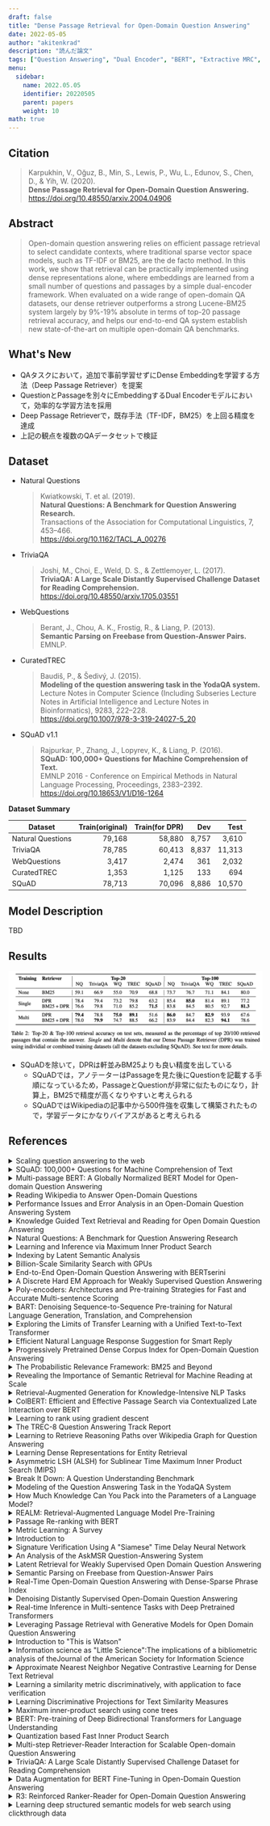 ```yaml
---
draft: false
title: "Dense Passage Retrieval for Open-Domain Question Answering"
date: 2022-05-05
author: "akitenkrad"
description: "読んだ論文"
tags: ["Question Answering", "Dual Encoder", "BERT", "Extractive MRC", "Natural Questions", "TriviaQA", "WebQuestions"]
menu:
  sidebar:
    name: 2022.05.05
    identifier: 20220505
    parent: papers
    weight: 10
math: true
---
```


## Citation

> Karpukhin, V., Oğuz, B., Min, S., Lewis, P., Wu, L., Edunov, S., Chen, D., & Yih, W. (2020).   
> **Dense Passage Retrieval for Open-Domain Question Answering.**   
> https://doi.org/10.48550/arxiv.2004.04906

## Abstract

> Open-domain question answering relies on efficient passage retrieval to
> select candidate contexts, where traditional sparse vector space models, such
> as TF-IDF or BM25, are the de facto method. In this work, we show that
> retrieval can be practically implemented using dense representations alone,
> where embeddings are learned from a small number of questions and passages by a
> simple dual-encoder framework. When evaluated on a wide range of open-domain QA
> datasets, our dense retriever outperforms a strong Lucene-BM25 system largely
> by 9%-19% absolute in terms of top-20 passage retrieval accuracy, and helps our
> end-to-end QA system establish new state-of-the-art on multiple open-domain QA
> benchmarks.

## What's New

- QAタスクにおいて，追加で事前学習せずにDense Embeddingを学習する方法（Deep Passage Retriever）を提案
- QuestionとPassageを別々にEmbeddingするDual Encoderモデルにおいて，効率的な学習方法を採用
- Deep Passage Retrieverで，既存手法（TF-IDF，BM25）を上回る精度を達成
- 上記の観点を複数のQAデータセットで検証

## Dataset

- Natural Questions
    > Kwiatkowski, T. et al. (2019).   
    > **Natural Questions: A Benchmark for Question Answering Research.**  
    > Transactions of the Association for Computational Linguistics, 7, 453–466.  
    > https://doi.org/10.1162/TACL_A_00276  
- TriviaQA
    > Joshi, M., Choi, E., Weld, D. S., & Zettlemoyer, L. (2017).  
    > **TriviaQA: A Large Scale Distantly Supervised Challenge Dataset for Reading Comprehension.**  
    > https://doi.org/10.48550/arxiv.1705.03551  
- WebQuestions
    > Berant, J., Chou, A. K., Frostig, R., & Liang, P. (2013).  
    > **Semantic Parsing on Freebase from Question-Answer Pairs.**  
    > EMNLP.  
- CuratedTREC
    > Baudiš, P., & Šedivý, J. (2015).  
    > **Modeling of the question answering task in the YodaQA system.**  
    > Lecture Notes in Computer Science (Including Subseries Lecture Notes in Artificial Intelligence and Lecture Notes in Bioinformatics), 9283, 222–228.  
    > https://doi.org/10.1007/978-3-319-24027-5_20  
- SQuAD v1.1
    > Rajpurkar, P., Zhang, J., Lopyrev, K., & Liang, P. (2016).  
    > **SQuAD: 100,000+ Questions for Machine Comprehension of Text.**  
    > EMNLP 2016 - Conference on Empirical Methods in Natural Language Processing, Proceedings, 2383–2392.  
    > https://doi.org/10.18653/V1/D16-1264

**Dataset Summary**

| Dataset | Train(original) | Train(for DPR) | Dev | Test |
|---------|----------------:|---------------:|----:|-----:|
| Natural Questions | 79,168 | 58,880 | 8,757 | 3,610 |
| TriviaQA          | 78,785 | 60,413 | 8,837 | 11,313 |
| WebQuestions      | 3,417  | 2,474  | 361   | 2,032 |
| CuratedTREC       | 1,353  | 1,125  | 133   | 694 |
| SQuAD             | 78,713 | 70,096 | 8,886 | 10,570 |

## Model Description

TBD

## Results

<img src='result-table2.png' title='from the paper' />

- SQuADを除いて，DPRは軒並みBM25よりも良い精度を出している
  - SQuADでは，アノテーターはPassageを見た後にQuestionを記載する手順になっているため，PassageとQuestionが非常に似たものになり，計算上，BM25で精度が高くなりやすいと考えられる
  - SQuADではWikipediaの記事中から500件強を収集して構築されたもので，学習データにかなりバイアスがあると考えられる

## References

<details>
<summary>Scaling question answering to the web</summary>

> Cody C. T. Kwok, Oren Etzioni, Daniel S. Weld. (2001)  
> **Scaling question answering to the web**  
> TOIS  
> https://www.semanticscholar.org/paper/016e9cc85c658c6a69710b4c617609ad2a5d3a74  
> Influential Citation Count (22), SS-ID (016e9cc85c658c6a69710b4c617609ad2a5d3a74)  
> 
> **ABSTRACT**  
> The wealth of information on the web makes it an attractive resource for seeking quick answers to simple, factual questions such as &quote;who was the first American in space?&quote; or &quote;what is the second tallest mountain in the world?&quote; Yet today's most advanced web search services (e.g., Google and AskJeeves) make it surprisingly tedious to locate answers to such questions. In this paper, we extend question-answering techniques, first studied in the information retrieval literature, to the web and experimentally evaluate their performance.First we introduce Mulder, which we believe to be the first general-purpose, fully-automated question-answering system available on the web. Second, we describe Mulder's architecture, which relies on multiple search-engine queries, natural-language parsing, and a novel voting procedure to yield reliable answers coupled with high recall. Finally, we compare Mulder's performance to that of Google and AskJeeves on questions drawn from the TREC-8 question answering track. We find that Mulder's recall is more than a factor of three higher than that of AskJeeves. In addition, we find that Google requires 6.6 times as much user effort to achieve the same level of recall as Mulder.

</details>

<details>
<summary>SQuAD: 100,000+ Questions for Machine Comprehension of Text</summary>

> Pranav Rajpurkar, Jian Zhang, Konstantin Lopyrev, Percy Liang. (2016)  
> **SQuAD: 100,000+ Questions for Machine Comprehension of Text**  
> EMNLP  
> https://www.semanticscholar.org/paper/05dd7254b632376973f3a1b4d39485da17814df5  
> Influential Citation Count (1061), SS-ID (05dd7254b632376973f3a1b4d39485da17814df5)  
> 
> **ABSTRACT**  
> We present the Stanford Question Answering Dataset (SQuAD), a new reading comprehension dataset consisting of 100,000+ questions posed by crowdworkers on a set of Wikipedia articles, where the answer to each question is a segment of text from the corresponding reading passage. We analyze the dataset to understand the types of reasoning required to answer the questions, leaning heavily on dependency and constituency trees. We build a strong logistic regression model, which achieves an F1 score of 51.0%, a significant improvement over a simple baseline (20%). However, human performance (86.8%) is much higher, indicating that the dataset presents a good challenge problem for future research. 
The dataset is freely available at this https URL

</details>

<details>
<summary>Multi-passage BERT: A Globally Normalized BERT Model for Open-domain Question Answering</summary>

> Zhiguo Wang, Patrick Ng, Xiaofei Ma, Ramesh Nallapati, Bing Xiang. (2019)  
> **Multi-passage BERT: A Globally Normalized BERT Model for Open-domain Question Answering**  
> EMNLP  
> https://www.semanticscholar.org/paper/0cf535110808d33fdf4db3ffa1621dea16e29c0d  
> Influential Citation Count (16), SS-ID (0cf535110808d33fdf4db3ffa1621dea16e29c0d)  
> 
> **ABSTRACT**  
> BERT model has been successfully applied to open-domain QA tasks. However, previous work trains BERT by viewing passages corresponding to the same question as independent training instances, which may cause incomparable scores for answers from different passages. To tackle this issue, we propose a multi-passage BERT model to globally normalize answer scores across all passages of the same question, and this change enables our QA model find better answers by utilizing more passages. In addition, we find that splitting articles into passages with the length of 100 words by sliding window improves performance by 4%. By leveraging a passage ranker to select high-quality passages, multi-passage BERT gains additional 2%. Experiments on four standard benchmarks showed that our multi-passage BERT outperforms all state-of-the-art models on all benchmarks. In particular, on the OpenSQuAD dataset, our model gains 21.4% EM and 21.5% F1 over all non-BERT models, and 5.8% EM and 6.5% F1 over BERT-based models.

</details>

<details>
<summary>Reading Wikipedia to Answer Open-Domain Questions</summary>

> Danqi Chen, Adam Fisch, J. Weston, Antoine Bordes. (2017)  
> **Reading Wikipedia to Answer Open-Domain Questions**  
> ACL  
> https://www.semanticscholar.org/paper/104715e1097b7ebee436058bfd9f45540f269845  
> Influential Citation Count (281), SS-ID (104715e1097b7ebee436058bfd9f45540f269845)  
> 
> **ABSTRACT**  
> This paper proposes to tackle open- domain question answering using Wikipedia as the unique knowledge source: the answer to any factoid question is a text span in a Wikipedia article. This task of machine reading at scale combines the challenges of document retrieval (finding the relevant articles) with that of machine comprehension of text (identifying the answer spans from those articles). Our approach combines a search component based on bigram hashing and TF-IDF matching with a multi-layer recurrent neural network model trained to detect answers in Wikipedia paragraphs. Our experiments on multiple existing QA datasets indicate that (1) both modules are highly competitive with respect to existing counterparts and (2) multitask learning using distant supervision on their combination is an effective complete system on this challenging task.

</details>

<details>
<summary>Performance Issues and Error Analysis in an Open-Domain Question Answering System</summary>

> D. Moldovan, Marius Pasca, S. Harabagiu, M. Surdeanu. (2002)  
> **Performance Issues and Error Analysis in an Open-Domain Question Answering System**  
> ACL  
> https://www.semanticscholar.org/paper/1503e5c5adb0a3063d09b0f398f724d7dd26a979  
> Influential Citation Count (12), SS-ID (1503e5c5adb0a3063d09b0f398f724d7dd26a979)  
> 
> **ABSTRACT**  
> This paper presents an in-depth analysis of a state-of-the-art Question Answering system. Several scenarios are examined: (1) the performance of each module in a serial baseline system, (2) the impact of feedbacks and the insertion of a logic prover, and (3) the impact of various lexical resources. The main conclusion is that the overall performance depends on the depth of natural language processing resources and the tools used for answer finding.

</details>

<details>
<summary>Knowledge Guided Text Retrieval and Reading for Open Domain Question Answering</summary>

> Sewon Min, Danqi Chen, Luke Zettlemoyer, Hannaneh Hajishirzi. (2019)  
> **Knowledge Guided Text Retrieval and Reading for Open Domain Question Answering**  
> ArXiv  
> https://www.semanticscholar.org/paper/1715aa36ccc851310308630d4db61dcecf49a50d  
> Influential Citation Count (4), SS-ID (1715aa36ccc851310308630d4db61dcecf49a50d)  
> 
> **ABSTRACT**  
> We introduce an approach for open-domain question answering (QA) that retrieves and reads a passage graph, where vertices are passages of text and edges represent relationships that are derived from an external knowledge base or co-occurrence in the same article. Our goals are to boost coverage by using knowledge-guided retrieval to find more relevant passages than text-matching methods, and to improve accuracy by allowing for better knowledge-guided fusion of information across related passages. Our graph retrieval method expands a set of seed keyword-retrieved passages by traversing the graph structure of the knowledge base. Our reader extends a BERT-based architecture and updates passage representations by propagating information from related passages and their relations, instead of reading each passage in isolation. Experiments on three open-domain QA datasets, WebQuestions, Natural Questions and TriviaQA, show improved performance over non-graph baselines by 2-11% absolute. Our approach also matches or exceeds the state-of-the-art in every case, without using an expensive end-to-end training regime.

</details>

<details>
<summary>Natural Questions: A Benchmark for Question Answering Research</summary>

> T. Kwiatkowski, Jennimaria Palomaki, Olivia Redfield, Michael Collins, Ankur P. Parikh, Chris Alberti, D. Epstein, Illia Polosukhin, Jacob Devlin, Kenton Lee, Kristina Toutanova, Llion Jones, Matthew Kelcey, Ming-Wei Chang, Andrew M. Dai, Jakob Uszkoreit, Quoc V. Le, Slav Petrov. (2019)  
> **Natural Questions: A Benchmark for Question Answering Research**  
> TACL  
> https://www.semanticscholar.org/paper/17dbd7b72029181327732e4d11b52a08ed4630d0  
> Influential Citation Count (121), SS-ID (17dbd7b72029181327732e4d11b52a08ed4630d0)  
> 
> **ABSTRACT**  
> We present the Natural Questions corpus, a question answering data set. Questions consist of real anonymized, aggregated queries issued to the Google search engine. An annotator is presented with a question along with a Wikipedia page from the top 5 search results, and annotates a long answer (typically a paragraph) and a short answer (one or more entities) if present on the page, or marks null if no long/short answer is present. The public release consists of 307,373 training examples with single annotations; 7,830 examples with 5-way annotations for development data; and a further 7,842 examples with 5-way annotated sequestered as test data. We present experiments validating quality of the data. We also describe analysis of 25-way annotations on 302 examples, giving insights into human variability on the annotation task. We introduce robust metrics for the purposes of evaluating question answering systems; demonstrate high human upper bounds on these metrics; and establish baseline results using competitive methods drawn from related literature.

</details>

<details>
<summary>Learning and Inference via Maximum Inner Product Search</summary>

> Stephen Mussmann, S. Ermon. (2016)  
> **Learning and Inference via Maximum Inner Product Search**  
> ICML  
> https://www.semanticscholar.org/paper/2040c5de2344b9b14f1bbfff372f708639cca739  
> Influential Citation Count (2), SS-ID (2040c5de2344b9b14f1bbfff372f708639cca739)  
> 
> **ABSTRACT**  
> A large class of commonly used probabilistic models known as log-linear models are defined up to a normalization constant. Typical learning algorithms for such models require solving a sequence of probabilistic inference queries. These inferences are typically intractable, and are a major bottleneck for learning models with large output spaces. In this paper, we provide a new approach for amortizing the cost of a sequence of related inference queries, such as the ones arising during learning. Our technique relies on a surprising connection with algorithms developed in the past two decades for similarity search in large data bases. Our approach achieves improved running times with provable approximation guarantees. We show that it performs well both on synthetic data and neural language models with large output spaces.

</details>

<details>
<summary>Indexing by Latent Semantic Analysis</summary>

> S. Deerwester, S. Dumais, T. Landauer, G. Furnas, R. Harshman. (1990)  
> **Indexing by Latent Semantic Analysis**  
> J. Am. Soc. Inf. Sci.  
> https://www.semanticscholar.org/paper/20a80a7356859daa4170fb4da6b87b84adbb547f  
> Influential Citation Count (770), SS-ID (20a80a7356859daa4170fb4da6b87b84adbb547f)  
> 
> **ABSTRACT**  
> A new method for automatic indexing and retrieval is described. The approach is to take advantage of implicit higher-order structure in the association of terms with documents (“semantic structure”) in order to improve the detection of relevant documents on the basis of terms found in queries. The particular technique used is singular-value decomposition, in which a large term by document matrix is decomposed into a set of ca. 100 orthogonal factors from which the original matrix can be approximated by linear combination. Documents are represented by ca. 100 item vectors of factor weights. Queries are represented as pseudo-document vectors formed from weighted combinations of terms, and documents with supra-threshold cosine values are returned. initial tests find this completely automatic method for retrieval to be promising.

</details>

<details>
<summary>Billion-Scale Similarity Search with GPUs</summary>

> Jeff Johnson, M. Douze, H. Jégou. (2017)  
> **Billion-Scale Similarity Search with GPUs**  
> IEEE Transactions on Big Data  
> https://www.semanticscholar.org/paper/2cbb8de53759e75411bc528518947a3094fbce3a  
> Influential Citation Count (166), SS-ID (2cbb8de53759e75411bc528518947a3094fbce3a)  
> 
> **ABSTRACT**  
> Similarity search finds application in database systems handling complex data such as images or videos, which are typically represented by high-dimensional features and require specific indexing structures. This paper tackles the problem of better utilizing GPUs for this task. While GPUs excel at data parallel tasks such as distance computation, prior approaches in this domain are bottlenecked by algorithms that expose less parallelism, such as <inline-formula><tex-math notation="LaTeX">$k$</tex-math><alternatives><mml:math><mml:mi>k</mml:mi></mml:math><inline-graphic xlink:href="johnson-ieq1-2921572.gif"/></alternatives></inline-formula>-min selection, or make poor use of the memory hierarchy. We propose a novel design for <inline-formula><tex-math notation="LaTeX">$k$</tex-math><alternatives><mml:math><mml:mi>k</mml:mi></mml:math><inline-graphic xlink:href="johnson-ieq2-2921572.gif"/></alternatives></inline-formula>-selection. We apply it in different similarity search scenarios, by optimizing brute-force, approximate and compressed-domain search based on product quantization. In all these setups, we outperform the state of the art by large margins. Our implementation operates at up to 55 percent of theoretical peak performance, enabling a nearest neighbor implementation that is 8.5 × faster than prior GPU state of the art. It enables the construction of a high accuracy <inline-formula><tex-math notation="LaTeX">$k$</tex-math><alternatives><mml:math><mml:mi>k</mml:mi></mml:math><inline-graphic xlink:href="johnson-ieq3-2921572.gif"/></alternatives></inline-formula>-NN graph on 95 million images from the <sc>Yfcc100M</sc> dataset in 35 minutes, and of a graph connecting 1 billion vectors in less than 12 hours on 4 Maxwell Titan X GPUs. We have open-sourced our approach for the sake of comparison and reproducibility.

</details>

<details>
<summary>End-to-End Open-Domain Question Answering with BERTserini</summary>

> Wei Yang, Yuqing Xie, Aileen Lin, Xingyu Li, Luchen Tan, Kun Xiong, Ming Li, Jimmy J. Lin. (2019)  
> **End-to-End Open-Domain Question Answering with BERTserini**  
> NAACL  
> https://www.semanticscholar.org/paper/2fe7dba5a58aee5156594b4d78634ecd6c7dcabd  
> Influential Citation Count (45), SS-ID (2fe7dba5a58aee5156594b4d78634ecd6c7dcabd)  
> 
> **ABSTRACT**  
> We demonstrate an end-to-end question answering system that integrates BERT with the open-source Anserini information retrieval toolkit. In contrast to most question answering and reading comprehension models today, which operate over small amounts of input text, our system integrates best practices from IR with a BERT-based reader to identify answers from a large corpus of Wikipedia articles in an end-to-end fashion. We report large improvements over previous results on a standard benchmark test collection, showing that fine-tuning pretrained BERT with SQuAD is sufficient to achieve high accuracy in identifying answer spans.

</details>

<details>
<summary>A Discrete Hard EM Approach for Weakly Supervised Question Answering</summary>

> Sewon Min, Danqi Chen, Hannaneh Hajishirzi, Luke Zettlemoyer. (2019)  
> **A Discrete Hard EM Approach for Weakly Supervised Question Answering**  
> EMNLP  
> https://www.semanticscholar.org/paper/30eff53e981695c7296d258b8dc44b4c7b482a0c  
> Influential Citation Count (19), SS-ID (30eff53e981695c7296d258b8dc44b4c7b482a0c)  
> 
> **ABSTRACT**  
> Many question answering (QA) tasks only provide weak supervision for how the answer should be computed. For example, TriviaQA answers are entities that can be mentioned multiple times in supporting documents, while DROP answers can be computed by deriving many different equations from numbers in the reference text. In this paper, we show it is possible to convert such tasks into discrete latent variable learning problems with a precomputed, task-specific set of possible solutions (e.g. different mentions or equations) that contains one correct option. We then develop a hard EM learning scheme that computes gradients relative to the most likely solution at each update. Despite its simplicity, we show that this approach significantly outperforms previous methods on six QA tasks, including absolute gains of 2–10%, and achieves the state-of-the-art on five of them. Using hard updates instead of maximizing marginal likelihood is key to these results as it encourages the model to find the one correct answer, which we show through detailed qualitative analysis.

</details>

<details>
<summary>Poly-encoders: Architectures and Pre-training Strategies for Fast and Accurate Multi-sentence Scoring</summary>

> Samuel Humeau, Kurt Shuster, Marie-Anne Lachaux, J. Weston. (2020)  
> **Poly-encoders: Architectures and Pre-training Strategies for Fast and Accurate Multi-sentence Scoring**  
> ICLR  
> https://www.semanticscholar.org/paper/3511facfa0230b8c3ba5b72d9c11bc58f6ed6ecc  
> Influential Citation Count (28), SS-ID (3511facfa0230b8c3ba5b72d9c11bc58f6ed6ecc)  
> 
> **ABSTRACT**  
> The use of deep pre-trained transformers has led to remarkable progress in a number of applications (Devlin et al., 2018). For tasks that make pairwise comparisons between sequences, matching a given input with a corresponding label, two approaches are common: Cross-encoders performing full self-attention over the pair and Bi-encoders encoding the pair separately. The former often performs better, but is too slow for practical use. In this work, we develop a new transformer architecture, the Poly-encoder, that learns global rather than token level self-attention features. We perform a detailed comparison of all three approaches, including what pre-training and fine-tuning strategies work best. We show our models achieve state-of-the-art results on four tasks; that Poly-encoders are faster than Cross-encoders and more accurate than Bi-encoders; and that the best results are obtained by pre-training on large datasets similar to the downstream tasks.

</details>

<details>
<summary>BART: Denoising Sequence-to-Sequence Pre-training for Natural Language Generation, Translation, and Comprehension</summary>

> M. Lewis, Yinhan Liu, Naman Goyal, Marjan Ghazvininejad, Abdelrahman Mohamed, Omer Levy, Veselin Stoyanov, Luke Zettlemoyer. (2019)  
> **BART: Denoising Sequence-to-Sequence Pre-training for Natural Language Generation, Translation, and Comprehension**  
> ACL  
> https://www.semanticscholar.org/paper/395de0bd3837fdf4b4b5e5f04835bcc69c279481  
> Influential Citation Count (481), SS-ID (395de0bd3837fdf4b4b5e5f04835bcc69c279481)  
> 
> **ABSTRACT**  
> We present BART, a denoising autoencoder for pretraining sequence-to-sequence models. BART is trained by (1) corrupting text with an arbitrary noising function, and (2) learning a model to reconstruct the original text. It uses a standard Tranformer-based neural machine translation architecture which, despite its simplicity, can be seen as generalizing BERT (due to the bidirectional encoder), GPT (with the left-to-right decoder), and other recent pretraining schemes. We evaluate a number of noising approaches, finding the best performance by both randomly shuffling the order of sentences and using a novel in-filling scheme, where spans of text are replaced with a single mask token. BART is particularly effective when fine tuned for text generation but also works well for comprehension tasks. It matches the performance of RoBERTa on GLUE and SQuAD, and achieves new state-of-the-art results on a range of abstractive dialogue, question answering, and summarization tasks, with gains of up to 3.5 ROUGE. BART also provides a 1.1 BLEU increase over a back-translation system for machine translation, with only target language pretraining. We also replicate other pretraining schemes within the BART framework, to understand their effect on end-task performance.

</details>

<details>
<summary>Exploring the Limits of Transfer Learning with a Unified Text-to-Text Transformer</summary>

> Colin Raffel, Noam M. Shazeer, Adam Roberts, Katherine Lee, Sharan Narang, Michael Matena, Yanqi Zhou, Wei Li, Peter J. Liu. (2019)  
> **Exploring the Limits of Transfer Learning with a Unified Text-to-Text Transformer**  
> J. Mach. Learn. Res.  
> https://www.semanticscholar.org/paper/3cfb319689f06bf04c2e28399361f414ca32c4b3  
> Influential Citation Count (613), SS-ID (3cfb319689f06bf04c2e28399361f414ca32c4b3)  
> 
> **ABSTRACT**  
> Transfer learning, where a model is first pre-trained on a data-rich task before being fine-tuned on a downstream task, has emerged as a powerful technique in natural language processing (NLP). The effectiveness of transfer learning has given rise to a diversity of approaches, methodology, and practice. In this paper, we explore the landscape of transfer learning techniques for NLP by introducing a unified framework that converts every language problem into a text-to-text format. Our systematic study compares pre-training objectives, architectures, unlabeled datasets, transfer approaches, and other factors on dozens of language understanding tasks. By combining the insights from our exploration with scale and our new "Colossal Clean Crawled Corpus", we achieve state-of-the-art results on many benchmarks covering summarization, question answering, text classification, and more. To facilitate future work on transfer learning for NLP, we release our dataset, pre-trained models, and code.

</details>

<details>
<summary>Efficient Natural Language Response Suggestion for Smart Reply</summary>

> Matthew Henderson, Rami Al-Rfou, B. Strope, Yun-Hsuan Sung, László Lukács, Ruiqi Guo, Sanjiv Kumar, Balint Miklos, R. Kurzweil. (2017)  
> **Efficient Natural Language Response Suggestion for Smart Reply**  
> ArXiv  
> https://www.semanticscholar.org/paper/435553998fbef790b5bed3491a8f634d9ec5cfa2  
> Influential Citation Count (13), SS-ID (435553998fbef790b5bed3491a8f634d9ec5cfa2)  
> 
> **ABSTRACT**  
> This paper presents a computationally efficient machine-learned method for natural language response suggestion. Feed-forward neural networks using n-gram embedding features encode messages into vectors which are optimized to give message-response pairs a high dot-product value. An optimized search finds response suggestions. The method is evaluated in a large-scale commercial e-mail application, Inbox by Gmail. Compared to a sequence-to-sequence approach, the new system achieves the same quality at a small fraction of the computational requirements and latency.

</details>

<details>
<summary>Progressively Pretrained Dense Corpus Index for Open-Domain Question Answering</summary>

> Wenhan Xiong, Hong Wang, W. Wang. (2020)  
> **Progressively Pretrained Dense Corpus Index for Open-Domain Question Answering**  
> EACL  
> https://www.semanticscholar.org/paper/469d92f195aebfa09e9b411ad92b3c879bcd1eba  
> Influential Citation Count (1), SS-ID (469d92f195aebfa09e9b411ad92b3c879bcd1eba)  
> 
> **ABSTRACT**  
> Commonly used information retrieval methods such as TF-IDF in open-domain question answering (QA) systems are insufficient to capture deep semantic matching that goes beyond lexical overlaps. Some recent studies consider the retrieval process as maximum inner product search (MIPS) using dense question and paragraph representations, achieving promising results on several information-seeking QA datasets. However, the pretraining of the dense vector representations is highly resource-demanding, e.g., requires a very large batch size and lots of training steps. In this work, we propose a sample-efficient method to pretrain the paragraph encoder. First, instead of using heuristically created pseudo question-paragraph pairs for pretraining, we use an existing pretrained sequence-to-sequence model to build a strong question generator that creates high-quality pretraining data. Second, we propose a simple progressive pretraining algorithm to ensure the existence of effective negative samples in each batch. Across three open-domain QA datasets, our method consistently outperforms a strong dense retrieval baseline that uses 6 times more computation for training. On two of the datasets, our method achieves more than 4-point absolute improvement in terms of answer exact match.

</details>

<details>
<summary>The Probabilistic Relevance Framework: BM25 and Beyond</summary>

> S. Robertson, H. Zaragoza. (2009)  
> **The Probabilistic Relevance Framework: BM25 and Beyond**  
> Found. Trends Inf. Retr.  
> https://www.semanticscholar.org/paper/47ced790a563344efae66588b5fb7fe6cca29ed3  
> Influential Citation Count (276), SS-ID (47ced790a563344efae66588b5fb7fe6cca29ed3)  
> 
> **ABSTRACT**  
> The Probabilistic Relevance Framework (PRF) is a formal framework for document retrieval, grounded in work done in the 1970—1980s, which led to the development of one of the most successful text-retrieval algorithms, BM25. In recent years, research in the PRF has yielded new retrieval models capable of taking into account document meta-data (especially structure and link-graph information). Again, this has led to one of the most successful Web-search and corporate-search algorithms, BM25F. This work presents the PRF from a conceptual point of view, describing the probabilistic modelling assumptions behind the framework and the different ranking algorithms that result from its application: the binary independence model, relevance feedback models, BM25 and BM25F. It also discusses the relation between the PRF and other statistical models for IR, and covers some related topics, such as the use of non-textual features, and parameter optimisation for models with free parameters.

</details>

<details>
<summary>Revealing the Importance of Semantic Retrieval for Machine Reading at Scale</summary>

> Yixin Nie, Songhe Wang, Mohit Bansal. (2019)  
> **Revealing the Importance of Semantic Retrieval for Machine Reading at Scale**  
> EMNLP  
> https://www.semanticscholar.org/paper/4bf61dab8ad195e87b6f0496ec7bada5d37c476f  
> Influential Citation Count (20), SS-ID (4bf61dab8ad195e87b6f0496ec7bada5d37c476f)  
> 
> **ABSTRACT**  
> Machine Reading at Scale (MRS) is a challenging task in which a system is given an input query and is asked to produce a precise output by “reading” information from a large knowledge base. The task has gained popularity with its natural combination of information retrieval (IR) and machine comprehension (MC). Advancements in representation learning have led to separated progress in both IR and MC; however, very few studies have examined the relationship and combined design of retrieval and comprehension at different levels of granularity, for development of MRS systems. In this work, we give general guidelines on system design for MRS by proposing a simple yet effective pipeline system with special consideration on hierarchical semantic retrieval at both paragraph and sentence level, and their potential effects on the downstream task. The system is evaluated on both fact verification and open-domain multihop QA, achieving state-of-the-art results on the leaderboard test sets of both FEVER and HOTPOTQA. To further demonstrate the importance of semantic retrieval, we present ablation and analysis studies to quantify the contribution of neural retrieval modules at both paragraph-level and sentence-level, and illustrate that intermediate semantic retrieval modules are vital for not only effectively filtering upstream information and thus saving downstream computation, but also for shaping upstream data distribution and providing better data for downstream modeling.

</details>

<details>
<summary>Retrieval-Augmented Generation for Knowledge-Intensive NLP Tasks</summary>

> Patrick Lewis, Ethan Perez, Aleksandara Piktus, Fabio Petroni, Vladimir Karpukhin, Naman Goyal, Heinrich Kuttler, M. Lewis, Wen-tau Yih, Tim Rocktäschel, Sebastian Riedel, Douwe Kiela. (2020)  
> **Retrieval-Augmented Generation for Knowledge-Intensive NLP Tasks**  
> NeurIPS  
> https://www.semanticscholar.org/paper/58ed1fbaabe027345f7bb3a6312d41c5aac63e22  
> Influential Citation Count (52), SS-ID (58ed1fbaabe027345f7bb3a6312d41c5aac63e22)  
> 
> **ABSTRACT**  
> Large pre-trained language models have been shown to store factual knowledge in their parameters, and achieve state-of-the-art results when fine-tuned on downstream NLP tasks. However, their ability to access and precisely manipulate knowledge is still limited, and hence on knowledge-intensive tasks, their performance lags behind task-specific architectures. Additionally, providing provenance for their decisions and updating their world knowledge remain open research problems. Pre-trained models with a differentiable access mechanism to explicit non-parametric memory can overcome this issue, but have so far been only investigated for extractive downstream tasks. We explore a general-purpose fine-tuning recipe for retrieval-augmented generation (RAG) -- models which combine pre-trained parametric and non-parametric memory for language generation. We introduce RAG models where the parametric memory is a pre-trained seq2seq model and the non-parametric memory is a dense vector index of Wikipedia, accessed with a pre-trained neural retriever. We compare two RAG formulations, one which conditions on the same retrieved passages across the whole generated sequence, the other can use different passages per token. We fine-tune and evaluate our models on a wide range of knowledge-intensive NLP tasks and set the state-of-the-art on three open domain QA tasks, outperforming parametric seq2seq models and task-specific retrieve-and-extract architectures. For language generation tasks, we find that RAG models generate more specific, diverse and factual language than a state-of-the-art parametric-only seq2seq baseline.

</details>

<details>
<summary>ColBERT: Efficient and Effective Passage Search via Contextualized Late Interaction over BERT</summary>

> O. Khattab, M. Zaharia. (2020)  
> **ColBERT: Efficient and Effective Passage Search via Contextualized Late Interaction over BERT**  
> SIGIR  
> https://www.semanticscholar.org/paper/60b8ad6177230ad5402af409a6edb5af441baeb4  
> Influential Citation Count (51), SS-ID (60b8ad6177230ad5402af409a6edb5af441baeb4)  
> 
> **ABSTRACT**  
> Recent progress in Natural Language Understanding (NLU) is driving fast-paced advances in Information Retrieval (IR), largely owed to fine-tuning deep language models (LMs) for document ranking. While remarkably effective, the ranking models based on these LMs increase computational cost by orders of magnitude over prior approaches, particularly as they must feed each query-document pair through a massive neural network to compute a single relevance score. To tackle this, we present ColBERT, a novel ranking model that adapts deep LMs (in particular, BERT) for efficient retrieval. ColBERT introduces a late interaction architecture that independently encodes the query and the document using BERT and then employs a cheap yet powerful interaction step that models their fine-grained similarity. By delaying and yet retaining this fine-granular interaction, ColBERT can leverage the expressiveness of deep LMs while simultaneously gaining the ability to pre-compute document representations offline, considerably speeding up query processing. Crucially, ColBERT's pruning-friendly interaction mechanism enables leveraging vector-similarity indexes for end-to-end retrieval directly from millions of documents. We extensively evaluate ColBERT using two recent passage search datasets. Results show that ColBERT's effectiveness is competitive with existing BERT-based models (and outperforms every non-BERT baseline), while executing two orders-of-magnitude faster and requiring up to four orders-of-magnitude fewer FLOPs per query.

</details>

<details>
<summary>Learning to rank using gradient descent</summary>

> C. Burges, Tal Shaked, Erin Renshaw, Ari Lazier, Matt Deeds, Nicole Hamilton, Greg Hullender. (2005)  
> **Learning to rank using gradient descent**  
> ICML  
> https://www.semanticscholar.org/paper/63aaf12163fe9735dfe9a69114937c4fa34f303a  
> Influential Citation Count (290), SS-ID (63aaf12163fe9735dfe9a69114937c4fa34f303a)  
> 
> **ABSTRACT**  
> We investigate using gradient descent methods for learning ranking functions; we propose a simple probabilistic cost function, and we introduce RankNet, an implementation of these ideas using a neural network to model the underlying ranking function. We present test results on toy data and on data from a commercial internet search engine.

</details>

<details>
<summary>The TREC-8 Question Answering Track Report</summary>

> E. Voorhees. (1999)  
> **The TREC-8 Question Answering Track Report**  
> TREC  
> https://www.semanticscholar.org/paper/646d4888871aca2a25111eb2520e4c47e253b014  
> Influential Citation Count (157), SS-ID (646d4888871aca2a25111eb2520e4c47e253b014)  
> 
> **ABSTRACT**  
> The TREC-8 Question Answering track was the first large-scale evaluation of domain-independent question answering systems. This paper summarizes the results of the track by giving a brief overview of the different approaches taken to solve the problem. The most accurate systems found a correct response for more than 2/3 of the questions. Relatively simple bag-of-words approaches were adequate for finding answers when responses could be as long as a paragraph (250 bytes), but more sophisticated processing was necessary for more direct responses (50 bytes).

The TREC-8 Question Answering track was an initial eort to bring the benets of large-scale evaluation to bear on a question answering (QA) task. The goal in the QA task is to retrieve small snippets of text that contain the actual answer to a question rather than the document lists traditionally returned by text retrieval systems. The assumption is that users would usually prefer to be given the answer rather than and the answer themselves in a document.

This paper summarizes the retrieval results of the track; a companion paper (\The TREC-8 Question Answering Track Evaluation") gives details about how the evaluation was implemented. By necessity, a track report can give only an overview of the different approaches used in the track. Readers are urged to consult the participants' papers elsewhere in the Proceedings for details regarding a particular approach.

</details>

<details>
<summary>Learning to Retrieve Reasoning Paths over Wikipedia Graph for Question Answering</summary>

> Akari Asai, Kazuma Hashimoto, Hannaneh Hajishirzi, R. Socher, Caiming Xiong. (2019)  
> **Learning to Retrieve Reasoning Paths over Wikipedia Graph for Question Answering**  
> ICLR  
> https://www.semanticscholar.org/paper/6580bf92ca01a403ac58f6764dc1dd7a771579d0  
> Influential Citation Count (26), SS-ID (6580bf92ca01a403ac58f6764dc1dd7a771579d0)  
> 
> **ABSTRACT**  
> Answering questions that require multi-hop reasoning at web-scale necessitates retrieving multiple evidence documents, one of which often has little lexical or semantic relationship to the question. This paper introduces a new graph-based recurrent retrieval approach that learns to retrieve reasoning paths over the Wikipedia graph to answer multi-hop open-domain questions. Our retriever model trains a recurrent neural network that learns to sequentially retrieve evidence paragraphs in the reasoning path by conditioning on the previously retrieved documents. Our reader model ranks the reasoning paths and extracts the answer span included in the best reasoning path. Experimental results show state-of-the-art results in three open-domain QA datasets, showcasing the effectiveness and robustness of our method. Notably, our method achieves significant improvement in HotpotQA, outperforming the previous best model by more than 14 points.

</details>

<details>
<summary>Learning Dense Representations for Entity Retrieval</summary>

> D. Gillick, Sayali Kulkarni, L. Lansing, A. Presta, Jason Baldridge, Eugene Ie, Diego Garcia-Olano. (2019)  
> **Learning Dense Representations for Entity Retrieval**  
> CoNLL  
> https://www.semanticscholar.org/paper/6b5cb3b85fb247256b264c2732916cf129015a92  
> Influential Citation Count (10), SS-ID (6b5cb3b85fb247256b264c2732916cf129015a92)  
> 
> **ABSTRACT**  
> We show that it is feasible to perform entity linking by training a dual encoder (two-tower) model that encodes mentions and entities in the same dense vector space, where candidate entities are retrieved by approximate nearest neighbor search. Unlike prior work, this setup does not rely on an alias table followed by a re-ranker, and is thus the first fully learned entity retrieval model. We show that our dual encoder, trained using only anchor-text links in Wikipedia, outperforms discrete alias table and BM25 baselines, and is competitive with the best comparable results on the standard TACKBP-2010 dataset. In addition, it can retrieve candidates extremely fast, and generalizes well to a new dataset derived from Wikinews. On the modeling side, we demonstrate the dramatic value of an unsupervised negative mining algorithm for this task.

</details>

<details>
<summary>Asymmetric LSH (ALSH) for Sublinear Time Maximum Inner Product Search (MIPS)</summary>

> Anshumali Shrivastava, Ping Li. (2014)  
> **Asymmetric LSH (ALSH) for Sublinear Time Maximum Inner Product Search (MIPS)**  
> NIPS  
> https://www.semanticscholar.org/paper/6dbffa57b3c6c5645cf701b9b444984a4b61bb57  
> Influential Citation Count (44), SS-ID (6dbffa57b3c6c5645cf701b9b444984a4b61bb57)  
> 
> **ABSTRACT**  
> We present the first provably sublinear time algorithm for approximate \emph{Maximum Inner Product Search} (MIPS). Our proposal is also the first hashing algorithm for searching with (un-normalized) inner product as the underlying similarity measure. Finding hashing schemes for MIPS was considered hard. We formally show that the existing Locality Sensitive Hashing (LSH) framework is insufficient for solving MIPS, and then we extend the existing LSH framework to allow asymmetric hashing schemes. Our proposal is based on an interesting mathematical phenomenon in which inner products, after independent asymmetric transformations, can be converted into the problem of approximate near neighbor search. This key observation makes efficient sublinear hashing scheme for MIPS possible. In the extended asymmetric LSH (ALSH) framework, we provide an explicit construction of provably fast hashing scheme for MIPS. The proposed construction and the extended LSH framework could be of independent theoretical interest. Our proposed algorithm is simple and easy to implement. We evaluate the method, for retrieving inner products, in the collaborative filtering task of item recommendations on Netflix and Movielens datasets.

</details>

<details>
<summary>Break It Down: A Question Understanding Benchmark</summary>

> Tomer Wolfson, Mor Geva, Ankit Gupta, Matt Gardner, Yoav Goldberg, Daniel Deutch, Jonathan Berant. (2020)  
> **Break It Down: A Question Understanding Benchmark**  
> TACL  
> https://www.semanticscholar.org/paper/71c908529b12ef6ee8d735127a63d48b1fc5c43c  
> Influential Citation Count (10), SS-ID (71c908529b12ef6ee8d735127a63d48b1fc5c43c)  
> 
> **ABSTRACT**  
> Understanding natural language questions entails the ability to break down a question into the requisite steps for computing its answer. In this work, we introduce a Question Decomposition Meaning Representation (QDMR) for questions. QDMR constitutes the ordered list of steps, expressed through natural language, that are necessary for answering a question. We develop a crowdsourcing pipeline, showing that quality QDMRs can be annotated at scale, and release the Break dataset, containing over 83K pairs of questions and their QDMRs. We demonstrate the utility of QDMR by showing that (a) it can be used to improve open-domain question answering on the HotpotQA dataset, (b) it can be deterministically converted to a pseudo-SQL formal language, which can alleviate annotation in semantic parsing applications. Last, we use Break to train a sequence-to-sequence model with copying that parses questions into QDMR structures, and show that it substantially outperforms several natural baselines.

</details>

<details>
<summary>Modeling of the Question Answering Task in the YodaQA System</summary>

> P. Baudis, J. Sedivý. (2015)  
> **Modeling of the Question Answering Task in the YodaQA System**  
> CLEF  
> https://www.semanticscholar.org/paper/7e5955481e9d197cc1cd1b64a90fbd245b88c886  
> Influential Citation Count (17), SS-ID (7e5955481e9d197cc1cd1b64a90fbd245b88c886)  
> 
> **ABSTRACT**  
> We briefly survey the current state of art in the field of Question Answering and present the YodaQA system, an open source framework for this task and a baseline pipeline with reasonable performance. We take a holistic approach, reviewing and aiming to integrate many different question answering task definitions and approaches concerning classes of knowledge bases, question representation and answer generation. To ease performance comparisons of general-purpose QA systems, we also propose an effort in building a new reference QA testing corpus which is a curated and extended version of the TREC corpus.

</details>

<details>
<summary>How Much Knowledge Can You Pack into the Parameters of a Language Model?</summary>

> Adam Roberts, Colin Raffel, Noam M. Shazeer. (2020)  
> **How Much Knowledge Can You Pack into the Parameters of a Language Model?**  
> EMNLP  
> https://www.semanticscholar.org/paper/80376bdec5f534be78ba82821f540590ebce5559  
> Influential Citation Count (38), SS-ID (80376bdec5f534be78ba82821f540590ebce5559)  
> 
> **ABSTRACT**  
> It has recently been observed that neural language models trained on unstructured text can implicitly store and retrieve knowledge using natural language queries. In this short paper, we measure the practical utility of this approach by fine-tuning pre-trained models to answer questions without access to any external context or knowledge. We show that this approach scales surprisingly well with model size and outperforms models that explicitly look up knowledge on the open-domain variants of Natural Questions and WebQuestions. To facilitate reproducibility and future work, we release our code and trained models.

</details>

<details>
<summary>REALM: Retrieval-Augmented Language Model Pre-Training</summary>

> Kelvin Guu, Kenton Lee, Z. Tung, Panupong Pasupat, Ming-Wei Chang. (2020)  
> **REALM: Retrieval-Augmented Language Model Pre-Training**  
> ArXiv  
> https://www.semanticscholar.org/paper/832fff14d2ed50eb7969c4c4b976c35776548f56  
> Influential Citation Count (64), SS-ID (832fff14d2ed50eb7969c4c4b976c35776548f56)  
> 
> **ABSTRACT**  
> Language model pre-training has been shown to capture a surprising amount of world knowledge, crucial for NLP tasks such as question answering. However, this knowledge is stored implicitly in the parameters of a neural network, requiring ever-larger networks to cover more facts. 
To capture knowledge in a more modular and interpretable way, we augment language model pre-training with a latent knowledge retriever, which allows the model to retrieve and attend over documents from a large corpus such as Wikipedia, used during pre-training, fine-tuning and inference. For the first time, we show how to pre-train such a knowledge retriever in an unsupervised manner, using masked language modeling as the learning signal and backpropagating through a retrieval step that considers millions of documents. 
We demonstrate the effectiveness of Retrieval-Augmented Language Model pre-training (REALM) by fine-tuning on the challenging task of Open-domain Question Answering (Open-QA). We compare against state-of-the-art models for both explicit and implicit knowledge storage on three popular Open-QA benchmarks, and find that we outperform all previous methods by a significant margin (4-16% absolute accuracy), while also providing qualitative benefits such as interpretability and modularity.

</details>

<details>
<summary>Passage Re-ranking with BERT</summary>

> Rodrigo Nogueira, Kyunghyun Cho. (2019)  
> **Passage Re-ranking with BERT**  
> ArXiv  
> https://www.semanticscholar.org/paper/85e07116316e686bf787114ba10ca60f4ea7c5b2  
> Influential Citation Count (89), SS-ID (85e07116316e686bf787114ba10ca60f4ea7c5b2)  
> 
> **ABSTRACT**  
> Recently, neural models pretrained on a language modeling task, such as ELMo (Peters et al., 2017), OpenAI GPT (Radford et al., 2018), and BERT (Devlin et al., 2018), have achieved impressive results on various natural language processing tasks such as question-answering and natural language inference. In this paper, we describe a simple re-implementation of BERT for query-based passage re-ranking. Our system is the state of the art on the TREC-CAR dataset and the top entry in the leaderboard of the MS MARCO passage retrieval task, outperforming the previous state of the art by 27% (relative) in MRR@10. The code to reproduce our results is available at this https URL

</details>

<details>
<summary>Metric Learning: A Survey</summary>

> B. Kulis. (2013)  
> **Metric Learning: A Survey**  
> Found. Trends Mach. Learn.  
> https://www.semanticscholar.org/paper/8916521f7d4c97befa30b06e17a7a39cda274552  
> Influential Citation Count (33), SS-ID (8916521f7d4c97befa30b06e17a7a39cda274552)  
> 
> **ABSTRACT**  
> The metric learning problem is concerned with learning a distance function tuned to a particular task, and has been shown to be useful when used in conjunction with nearest-neighbor methods and other techniques that rely on distances or similarities. Metric Learning: A Review presents an overview of existing research in this topic, including recent progress on scaling to high-dimensional feature spaces and to data sets with an extremely large number of data points. It presents as unified a framework as possible under which existing research on metric learning can be cast. The monograph starts out by focusing on linear metric learning approaches, and mainly concentrates on the class of Mahalanobis distance learning methods. It then discusses nonlinear metric learning approaches, focusing on the connections between the non-linear and linear approaches. Finally, it discusses extensions of metric learning, as well as applications to a variety of problems in computer vision, text analysis, program analysis, and multimedia. Metric Learning: A Review is an ideal reference for anyone interested in the metric learning problem. It synthesizes much of the recent work in the area and it is hoped that it will inspire new algorithms and applications.

</details>

<details>
<summary>Introduction to</summary>

> H. Hung, G. Toderici. (2015)  
> **Introduction to**  
> ACM Trans. Multim. Comput. Commun. Appl.  
> https://www.semanticscholar.org/paper/969dfac1f7f3f500b3976cec07ff1cc7d1a391cd  
> Influential Citation Count (1), SS-ID (969dfac1f7f3f500b3976cec07ff1cc7d1a391cd)  
> 
> **ABSTRACT**  
> This special issue continues the tradition of inviting the best papers from ACM Multimedia to extend their work to a journal article. In 2015, the conference was held in Orlando, FL, USA. A number of new areas were introduced this year. The two articles presented in this special issue came from the Deep Learning for Multimedia area and the Emotional and Social Signals in Multimedia area. As usual, a rigorous review process was carried out followed by an intense two-day colocated technical program committee meeting. Selecting the final set of best-paper candidates was a very intense process for all concerned, sparking a lot of debate about how important it is to have best paper candidates that are multimodal and take a fresh perspective on new topics. The following best paper extensions underwent a rigorous review procedure to ensure that the work was sufficiently extended compared to their respective conference paper versions. We thank the anonymous reviewers who helped to ensure the quality of these two extended papers. The first article, “Emotion Recognition During Speech Using Dynamics of Multiple Regions of Face” by Yelin Kim and Emily Mower-Provost, addresses the challenging task of performing automated facial emotion recognition when someone is speaking simultaneously. In this article, the authors exploit the context of the speech to disambiguate facial behavior that is caused by speech production from true expressions of facial emotion. They investigate an unsupervised method of segmenting the facial movements due to speech, demonstrating an improvement in facial-emotion recognition performance on the IEMOCAP and SAVEE datasets. Importantly, they describe the correspondence of their experimental findings in relation to existing emotion perception studies. This work is particularly valuable in the development of more naturalistic human-centered and emotionally aware multimedia interfaces. The second article, “Correspondence Autoencoders for Cross-Modal Retrieval” by Fangxiang Feng, Xiaojie Wang, and Ruifan Li, tackles the task of cross-modal retrieval by using correspondence autoencoder which connects the text and image modality. This enables users to issue text queries and have images retrieved using their shared representations. The authors present three distinct architectures for achieving this. A correspondence cross-modal autoencoder reconstructs its input, which may consist of text phrases or images, while using a shared bottleneck layer (with the text and image belonging to the same entity). In the second variant, the full-modal architecture, both inputs must be reconstructed given a single modality. The final deep architecture employs restricted Boltzmann machines. Experimental results show that the described architectures improve upon previously published literature in this domain on the Wikipedia, Pascal, and NUS-WIDE-10k datasets. Moreover, the authors

</details>

<details>
<summary>Signature Verification Using A "Siamese" Time Delay Neural Network</summary>

> J. Bromley, James W. Bentz, L. Bottou, I. Guyon, Yann LeCun, C. Moore, Eduard Säckinger, Roopak Shah. (1993)  
> **Signature Verification Using A "Siamese" Time Delay Neural Network**  
> Int. J. Pattern Recognit. Artif. Intell.  
> https://www.semanticscholar.org/paper/997dc5d9a058753f034422afe7bd0cc0b8ad808b  
> Influential Citation Count (153), SS-ID (997dc5d9a058753f034422afe7bd0cc0b8ad808b)  
> 
> **ABSTRACT**  
> This paper describes an algorithm for verification of signatures written on a pen-input tablet. The algorithm is based on a novel, artificial neural network, called a "Siamese" neural network. This network consists of two identical sub-networks joined at their outputs. During training the two sub-networks extract features from two signatures, while the joining neuron measures the distance between the two feature vectors. Verification consists of comparing an extracted feature vector with a stored feature vector for the signer. Signatures closer to this stored representation than a chosen threshold are accepted, all other signatures are rejected as forgeries.

</details>

<details>
<summary>An Analysis of the AskMSR Question-Answering System</summary>

> E. Brill, S. Dumais, Michele Banko. (2002)  
> **An Analysis of the AskMSR Question-Answering System**  
> EMNLP  
> https://www.semanticscholar.org/paper/9c99620d7511c83a402ff3b4b3a2348a669e61e3  
> Influential Citation Count (18), SS-ID (9c99620d7511c83a402ff3b4b3a2348a669e61e3)  
> 
> **ABSTRACT**  
> We describe the architecture of the AskMSR question answering system and systematically evaluate contributions of different system components to accuracy. The system differs from most question answering systems in its dependency on data redundancy rather than sophisticated linguistic analyses of either questions or candidate answers. Because a wrong answer is often worse than no answer, we also explore strategies for predicting when the question answering system is likely to give an incorrect answer.

</details>

<details>
<summary>Latent Retrieval for Weakly Supervised Open Domain Question Answering</summary>

> Kenton Lee, Ming-Wei Chang, Kristina Toutanova. (2019)  
> **Latent Retrieval for Weakly Supervised Open Domain Question Answering**  
> ACL  
> https://www.semanticscholar.org/paper/a81874b4a651a740fffbfc47ef96515e8c7f782f  
> Influential Citation Count (100), SS-ID (a81874b4a651a740fffbfc47ef96515e8c7f782f)  
> 
> **ABSTRACT**  
> Recent work on open domain question answering (QA) assumes strong supervision of the supporting evidence and/or assumes a blackbox information retrieval (IR) system to retrieve evidence candidates. We argue that both are suboptimal, since gold evidence is not always available, and QA is fundamentally different from IR. We show for the first time that it is possible to jointly learn the retriever and reader from question-answer string pairs and without any IR system. In this setting, evidence retrieval from all of Wikipedia is treated as a latent variable. Since this is impractical to learn from scratch, we pre-train the retriever with an Inverse Cloze Task. We evaluate on open versions of five QA datasets. On datasets where the questioner already knows the answer, a traditional IR system such as BM25 is sufficient. On datasets where a user is genuinely seeking an answer, we show that learned retrieval is crucial, outperforming BM25 by up to 19 points in exact match.

</details>

<details>
<summary>Semantic Parsing on Freebase from Question-Answer Pairs</summary>

> Jonathan Berant, A. Chou, Roy Frostig, Percy Liang. (2013)  
> **Semantic Parsing on Freebase from Question-Answer Pairs**  
> EMNLP  
> https://www.semanticscholar.org/paper/b29447ba499507a259ae9d8f685d60cc1597d7d3  
> Influential Citation Count (222), SS-ID (b29447ba499507a259ae9d8f685d60cc1597d7d3)  
> 
> **ABSTRACT**  
> In this paper, we train a semantic parser that scales up to Freebase. Instead of relying on annotated logical forms, which is especially expensive to obtain at large scale, we learn from question-answer pairs. The main challenge in this setting is narrowing down the huge number of possible logical predicates for a given question. We tackle this problem in two ways: First, we build a coarse mapping from phrases to predicates using a knowledge base and a large text corpus. Second, we use a bridging operation to generate additional predicates based on neighboring predicates. On the dataset of Cai and Yates (2013), despite not having annotated logical forms, our system outperforms their state-of-the-art parser. Additionally, we collected a more realistic and challenging dataset of question-answer pairs and improves over a natural baseline.

</details>

<details>
<summary>Real-Time Open-Domain Question Answering with Dense-Sparse Phrase Index</summary>

> Minjoon Seo, Jinhyuk Lee, T. Kwiatkowski, Ankur P. Parikh, Ali Farhadi, Hannaneh Hajishirzi. (2019)  
> **Real-Time Open-Domain Question Answering with Dense-Sparse Phrase Index**  
> ACL  
> https://www.semanticscholar.org/paper/b29db655a18e7417e1188ba392a06b6314f0cb87  
> Influential Citation Count (12), SS-ID (b29db655a18e7417e1188ba392a06b6314f0cb87)  
> 
> **ABSTRACT**  
> Existing open-domain question answering (QA) models are not suitable for real-time usage because they need to process several long documents on-demand for every input query, which is computationally prohibitive. In this paper, we introduce query-agnostic indexable representations of document phrases that can drastically speed up open-domain QA. In particular, our dense-sparse phrase encoding effectively captures syntactic, semantic, and lexical information of the phrases and eliminates the pipeline filtering of context documents. Leveraging strategies for optimizing training and inference time, our model can be trained and deployed even in a single 4-GPU server. Moreover, by representing phrases as pointers to their start and end tokens, our model indexes phrases in the entire English Wikipedia (up to 60 billion phrases) using under 2TB. Our experiments on SQuAD-Open show that our model is on par with or more accurate than previous models with 6000x reduced computational cost, which translates into at least 68x faster end-to-end inference benchmark on CPUs. Code and demo are available at nlp.cs.washington.edu/denspi

</details>

<details>
<summary>Denoising Distantly Supervised Open-Domain Question Answering</summary>

> Yankai Lin, Haozhe Ji, Zhiyuan Liu, Maosong Sun. (2018)  
> **Denoising Distantly Supervised Open-Domain Question Answering**  
> ACL  
> https://www.semanticscholar.org/paper/ba1382a0574baa0345fd727f259bc86797fe1381  
> Influential Citation Count (21), SS-ID (ba1382a0574baa0345fd727f259bc86797fe1381)  
> 
> **ABSTRACT**  
> Distantly supervised open-domain question answering (DS-QA) aims to find answers in collections of unlabeled text. Existing DS-QA models usually retrieve related paragraphs from a large-scale corpus and apply reading comprehension technique to extract answers from the most relevant paragraph. They ignore the rich information contained in other paragraphs. Moreover, distant supervision data inevitably accompanies with the wrong labeling problem, and these noisy data will substantially degrade the performance of DS-QA. To address these issues, we propose a novel DS-QA model which employs a paragraph selector to filter out those noisy paragraphs and a paragraph reader to extract the correct answer from those denoised paragraphs. Experimental results on real-world datasets show that our model can capture useful information from noisy data and achieve significant improvements on DS-QA as compared to all baselines.

</details>

<details>
<summary>Real-time Inference in Multi-sentence Tasks with Deep Pretrained Transformers</summary>

> Samuel Humeau, Kurt Shuster, Marie-Anne Lachaux, J. Weston. (2019)  
> **Real-time Inference in Multi-sentence Tasks with Deep Pretrained Transformers**  
> ArXiv  
> https://www.semanticscholar.org/paper/bb2afd8172469fef7276e9789b306e085ed6e650  
> Influential Citation Count (2), SS-ID (bb2afd8172469fef7276e9789b306e085ed6e650)  
> 
> **ABSTRACT**  
> The use of deep pretrained bidirectional transformers has led to remarkable progress in learning multi-sentence representations for downstream language understanding tasks (Devlin et al., 2018). For tasks that make pairwise comparisons, e.g. matching a given context with a corresponding response, two approaches have permeated the literature. A Cross-encoder performs full self-attention over the pair; a Bi-encoder performs self-attention for each sequence separately, and the final representation is a function of the pair. While Cross-encoders nearly always outperform Bi-encoders on various tasks, both in our work and others' (Urbanek et al., 2019), they are orders of magnitude slower, which hampers their ability to perform real-time inference. In this work, we develop a new architecture, the Poly-encoder, that is designed to approach the performance of the Cross-encoder while maintaining reasonable computation time. Additionally, we explore two pretraining schemes with different datasets to determine how these affect the performance on our chosen dialogue tasks: ConvAI2 and DSTC7 Track 1. We show that our models achieve state-of-the-art results on both tasks; that the Poly-encoder is a suitable replacement for Bi-encoders and Cross-encoders; and that even better results can be obtained by pretraining on a large dialogue dataset.

</details>

<details>
<summary>Leveraging Passage Retrieval with Generative Models for Open Domain Question Answering</summary>

> Gautier Izacard, Edouard Grave. (2020)  
> **Leveraging Passage Retrieval with Generative Models for Open Domain Question Answering**  
> EACL  
> https://www.semanticscholar.org/paper/bde0c85ed3d61de2a8874ddad70497b3d68bc8ad  
> Influential Citation Count (44), SS-ID (bde0c85ed3d61de2a8874ddad70497b3d68bc8ad)  
> 
> **ABSTRACT**  
> Generative models for open domain question answering have proven to be competitive, without resorting to external knowledge. While promising, this approach requires to use models with billions of parameters, which are expensive to train and query. In this paper, we investigate how much these models can benefit from retrieving text passages, potentially containing evidence. We obtain state-of-the-art results on the Natural Questions and TriviaQA open benchmarks. Interestingly, we observe that the performance of this method significantly improves when increasing the number of retrieved passages. This is evidence that sequence-to-sequence models offers a flexible framework to efficiently aggregate and combine evidence from multiple passages.

</details>

<details>
<summary>Introduction to "This is Watson"</summary>

> D. Ferrucci. (2012)  
> **Introduction to "This is Watson"**  
> IBM J. Res. Dev.  
> https://www.semanticscholar.org/paper/bde2d81eaf6086e664af87c04241d4ce4e1bd01b  
> Influential Citation Count (36), SS-ID (bde2d81eaf6086e664af87c04241d4ce4e1bd01b)  
> 
> **ABSTRACT**  
> In 2007, IBM Research took on the grand challenge of building a computer system that could compete with champions at the game of Jeopardy!™. In 2011, the open-domain question-answering (QA) system, dubbed Watson, beat the two highest ranked players in a nationally televised two-game Jeopardy! match. This paper provides a brief history of the events and ideas that positioned our team to take on the Jeopardy! challenge, build Watson, IBM Watson™, and ultimately triumph. It describes both the nature of the QA challenge represented by Jeopardy! and our overarching technical approach. The main body of this paper provides a narrative of the DeepQA processing pipeline to introduce the articles in this special issue and put them in context of the overall system. Finally, this paper summarizes our main results, describing how the system, as a holistic combination of many diverse algorithmic techniques, performed at champion levels, and it briefly discusses the team's future research plans.

</details>

<details>
<summary>Information science as "Little Science":The implications of a bibliometric analysis of theJournal of the American Society for Information Science</summary>

> W. Koehler. (2001)  
> **Information science as "Little Science":The implications of a bibliometric analysis of theJournal of the American Society for Information Science**  
> Scientometrics  
> https://www.semanticscholar.org/paper/c69317340f1684cd27af2cccdc5f3285402f8d7e  
> Influential Citation Count (20), SS-ID (c69317340f1684cd27af2cccdc5f3285402f8d7e)  
> 
> **ABSTRACT**  
> This paper considers the status of information science as science through an exploration ofone of the leading journals in the field – the Journal of the American Society for InformationScience (JASIS) from its initial publication as American Documentation (AD) in 1950 through theclosing issue of its Silver Anniversary year in December 1999. It is a bibliometric examination ofAD/JASIS articles. Based on our analysis of articles published in AD and JASIS from 1950 to1999, we find that there has been a slow but perhaps inevitable shift based first on the single nonfundedresearcher and author to a much wider research and publishing participation amongauthors, regions, corporate authors, and countries. This suggests not only cross-fertilization ofideas, but also more complex research questions. A small trend toward greater external fundingfurther reinforces this hypothesis. Information may no longer be "little" science, but it is also not"big" science.

</details>

<details>
<summary>Approximate Nearest Neighbor Negative Contrastive Learning for Dense Text Retrieval</summary>

> Lee Xiong, Chenyan Xiong, Ye Li, Kwok-Fung Tang, Jialin Liu, Paul Bennett, Junaid Ahmed, Arnold Overwijk. (2020)  
> **Approximate Nearest Neighbor Negative Contrastive Learning for Dense Text Retrieval**  
> ICLR  
> https://www.semanticscholar.org/paper/c9b8593db099869fe7254aa1fa53f3c9073b0176  
> Influential Citation Count (69), SS-ID (c9b8593db099869fe7254aa1fa53f3c9073b0176)  
> 
> **ABSTRACT**  
> Conducting text retrieval in a dense learned representation space has many intriguing advantages over sparse retrieval. Yet the effectiveness of dense retrieval (DR) often requires combination with sparse retrieval. In this paper, we identify that the main bottleneck is in the training mechanisms, where the negative instances used in training are not representative of the irrelevant documents in testing. This paper presents Approximate nearest neighbor Negative Contrastive Estimation (ANCE), a training mechanism that constructs negatives from an Approximate Nearest Neighbor (ANN) index of the corpus, which is parallelly updated with the learning process to select more realistic negative training instances. This fundamentally resolves the discrepancy between the data distribution used in the training and testing of DR. In our experiments, ANCE boosts the BERT-Siamese DR model to outperform all competitive dense and sparse retrieval baselines. It nearly matches the accuracy of sparse-retrieval-and-BERT-reranking using dot-product in the ANCE-learned representation space and provides almost 100x speed-up.

</details>

<details>
<summary>Learning a similarity metric discriminatively, with application to face verification</summary>

> S. Chopra, R. Hadsell, Yann LeCun. (2005)  
> **Learning a similarity metric discriminatively, with application to face verification**  
> 2005 IEEE Computer Society Conference on Computer Vision and Pattern Recognition (CVPR'05)  
> https://www.semanticscholar.org/paper/cfaae9b6857b834043606df3342d8dc97524aa9d  
> Influential Citation Count (178), SS-ID (cfaae9b6857b834043606df3342d8dc97524aa9d)  
> 
> **ABSTRACT**  
> We present a method for training a similarity metric from data. The method can be used for recognition or verification applications where the number of categories is very large and not known during training, and where the number of training samples for a single category is very small. The idea is to learn a function that maps input patterns into a target space such that the L/sub 1/ norm in the target space approximates the "semantic" distance in the input space. The method is applied to a face verification task. The learning process minimizes a discriminative loss function that drives the similarity metric to be small for pairs of faces from the same person, and large for pairs from different persons. The mapping from raw to the target space is a convolutional network whose architecture is designed for robustness to geometric distortions. The system is tested on the Purdue/AR face database which has a very high degree of variability in the pose, lighting, expression, position, and artificial occlusions such as dark glasses and obscuring scarves.

</details>

<details>
<summary>Learning Discriminative Projections for Text Similarity Measures</summary>

> Wen-tau Yih, Kristina Toutanova, John C. Platt, Christopher Meek. (2011)  
> **Learning Discriminative Projections for Text Similarity Measures**  
> CoNLL  
> https://www.semanticscholar.org/paper/d5b034176d6021bc965fca9aa02f17864d1ccf67  
> Influential Citation Count (16), SS-ID (d5b034176d6021bc965fca9aa02f17864d1ccf67)  
> 
> **ABSTRACT**  
> Traditional text similarity measures consider each term similar only to itself and do not model semantic relatedness of terms. We propose a novel discriminative training method that projects the raw term vectors into a common, low-dimensional vector space. Our approach operates by finding the optimal matrix to minimize the loss of the pre-selected similarity function (e.g., cosine) of the projected vectors, and is able to efficiently handle a large number of training examples in the high-dimensional space. Evaluated on two very different tasks, cross-lingual document retrieval and ad relevance measure, our method not only outperforms existing state-of-the-art approaches, but also achieves high accuracy at low dimensions and is thus more efficient.

</details>

<details>
<summary>Maximum inner-product search using cone trees</summary>

> P. Ram, Alexander G. Gray. (2012)  
> **Maximum inner-product search using cone trees**  
> KDD  
> https://www.semanticscholar.org/paper/dcd2755f4e7b5ed96571ec6a741b172a217cabe2  
> Influential Citation Count (13), SS-ID (dcd2755f4e7b5ed96571ec6a741b172a217cabe2)  
> 
> **ABSTRACT**  
> The problem of efficiently finding the best match for a query in a given set with respect to the Euclidean distance or the cosine similarity has been extensively studied. However, the closely related problem of efficiently finding the best match with respect to the inner-product has never been explored in the general setting to the best of our knowledge. In this paper we consider this problem and contrast it with the previous problems considered. First, we propose a general branch-and-bound algorithm based on a (single) tree data structure. Subsequently, we present a dual-tree algorithm for the case where there are multiple queries. Our proposed branch-and-bound algorithms are based on novel inner-product bounds. Finally we present a new data structure, the cone tree, for increasing the efficiency of the dual-tree algorithm. We evaluate our proposed algorithms on a variety of data sets from various applications, and exhibit up to five orders of magnitude improvement in query time over the naive search technique in some cases.

</details>

<details>
<summary>BERT: Pre-training of Deep Bidirectional Transformers for Language Understanding</summary>

> Jacob Devlin, Ming-Wei Chang, Kenton Lee, Kristina Toutanova. (2019)  
> **BERT: Pre-training of Deep Bidirectional Transformers for Language Understanding**  
> NAACL  
> https://www.semanticscholar.org/paper/df2b0e26d0599ce3e70df8a9da02e51594e0e992  
> Influential Citation Count (9850), SS-ID (df2b0e26d0599ce3e70df8a9da02e51594e0e992)  
> 
> **ABSTRACT**  
> We introduce a new language representation model called BERT, which stands for Bidirectional Encoder Representations from Transformers. Unlike recent language representation models (Peters et al., 2018a; Radford et al., 2018), BERT is designed to pre-train deep bidirectional representations from unlabeled text by jointly conditioning on both left and right context in all layers. As a result, the pre-trained BERT model can be fine-tuned with just one additional output layer to create state-of-the-art models for a wide range of tasks, such as question answering and language inference, without substantial task-specific architecture modifications. BERT is conceptually simple and empirically powerful. It obtains new state-of-the-art results on eleven natural language processing tasks, including pushing the GLUE score to 80.5 (7.7 point absolute improvement), MultiNLI accuracy to 86.7% (4.6% absolute improvement), SQuAD v1.1 question answering Test F1 to 93.2 (1.5 point absolute improvement) and SQuAD v2.0 Test F1 to 83.1 (5.1 point absolute improvement).

</details>

<details>
<summary>Quantization based Fast Inner Product Search</summary>

> Ruiqi Guo, Sanjiv Kumar, K. Choromanski, David Simcha. (2015)  
> **Quantization based Fast Inner Product Search**  
> AISTATS  
> https://www.semanticscholar.org/paper/e15fdad9f7d160e11e9a313bd80ebe99952eff08  
> Influential Citation Count (6), SS-ID (e15fdad9f7d160e11e9a313bd80ebe99952eff08)  
> 
> **ABSTRACT**  
> We propose a quantization based approach for fast approximate Maximum Inner Product Search (MIPS). Each database vector is quantized in multiple subspaces via a set of codebooks, learned directly by minimizing the inner product quantization error. Then, the inner product of a query to a database vector is approximated as the sum of inner products with the subspace quantizers. Different from recently proposed LSH approaches to MIPS, the database vectors and queries do not need to be augmented in a higher dimensional feature space. We also provide a theoretical analysis of the proposed approach, consisting of the concentration results under mild assumptions. Furthermore, if a small sample of example queries is given at the training time, we propose a modified codebook learning procedure which further improves the accuracy. Experimental results on a variety of datasets including those arising from deep neural networks show that the proposed approach significantly outperforms the existing state-of-the-art.

</details>

<details>
<summary>Multi-step Retriever-Reader Interaction for Scalable Open-domain Question Answering</summary>

> R. Das, S. Dhuliawala, M. Zaheer, A. McCallum. (2019)  
> **Multi-step Retriever-Reader Interaction for Scalable Open-domain Question Answering**  
> ICLR  
> https://www.semanticscholar.org/paper/e7512b84e923372ae410d7614e71224d573ed2ef  
> Influential Citation Count (13), SS-ID (e7512b84e923372ae410d7614e71224d573ed2ef)  
> 
> **ABSTRACT**  
> This paper introduces a new framework for open-domain question answering in which the retriever and the reader iteratively interact with each other. The framework is agnostic to the architecture of the machine reading model, only requiring access to the token-level hidden representations of the reader. The retriever uses fast nearest neighbor search to scale to corpora containing millions of paragraphs. A gated recurrent unit updates the query at each step conditioned on the state of the reader and the reformulated query is used to re-rank the paragraphs by the retriever. We conduct analysis and show that iterative interaction helps in retrieving informative paragraphs from the corpus. Finally, we show that our multi-step-reasoning framework brings consistent improvement when applied to two widely used reader architectures DrQA and BiDAF on various large open-domain datasets --- TriviaQA-unfiltered, QuasarT, SearchQA, and SQuAD-Open.

</details>

<details>
<summary>TriviaQA: A Large Scale Distantly Supervised Challenge Dataset for Reading Comprehension</summary>

> Mandar Joshi, Eunsol Choi, Daniel S. Weld, Luke Zettlemoyer. (2017)  
> **TriviaQA: A Large Scale Distantly Supervised Challenge Dataset for Reading Comprehension**  
> ACL  
> https://www.semanticscholar.org/paper/f010affab57b5fcf1cd6be23df79d8ec98c7289c  
> Influential Citation Count (191), SS-ID (f010affab57b5fcf1cd6be23df79d8ec98c7289c)  
> 
> **ABSTRACT**  
> We present TriviaQA, a challenging reading comprehension dataset containing over 650K question-answer-evidence triples. TriviaQA includes 95K question-answer pairs authored by trivia enthusiasts and independently gathered evidence documents, six per question on average, that provide high quality distant supervision for answering the questions. We show that, in comparison to other recently introduced large-scale datasets, TriviaQA (1) has relatively complex, compositional questions, (2) has considerable syntactic and lexical variability between questions and corresponding answer-evidence sentences, and (3) requires more cross sentence reasoning to find answers. We also present two baseline algorithms: a feature-based classifier and a state-of-the-art neural network, that performs well on SQuAD reading comprehension. Neither approach comes close to human performance (23% and 40% vs. 80%), suggesting that TriviaQA is a challenging testbed that is worth significant future study. Data and code available at -- this http URL

</details>

<details>
<summary>Data Augmentation for BERT Fine-Tuning in Open-Domain Question Answering</summary>

> Wei Yang, Yuqing Xie, Luchen Tan, Kun Xiong, Ming Li, Jimmy J. Lin. (2019)  
> **Data Augmentation for BERT Fine-Tuning in Open-Domain Question Answering**  
> ArXiv  
> https://www.semanticscholar.org/paper/f5eaf727b80240a13e9f631211c9ecec7e3b9feb  
> Influential Citation Count (6), SS-ID (f5eaf727b80240a13e9f631211c9ecec7e3b9feb)  
> 
> **ABSTRACT**  
> Recently, a simple combination of passage retrieval using off-the-shelf IR techniques and a BERT reader was found to be very effective for question answering directly on Wikipedia, yielding a large improvement over the previous state of the art on a standard benchmark dataset. In this paper, we present a data augmentation technique using distant supervision that exploits positive as well as negative examples. We apply a stage-wise approach to fine tuning BERT on multiple datasets, starting with data that is "furthest" from the test data and ending with the "closest". Experimental results show large gains in effectiveness over previous approaches on English QA datasets, and we establish new baselines on two recent Chinese QA datasets.

</details>

<details>
<summary>R3: Reinforced Ranker-Reader for Open-Domain Question Answering</summary>

> Shuohang Wang, Mo Yu, Xiaoxiao Guo, Zhiguo Wang, Tim Klinger, Wei Zhang, Shiyu Chang, G. Tesauro, Bowen Zhou, Jing Jiang. (2018)  
> **R3: Reinforced Ranker-Reader for Open-Domain Question Answering**  
> AAAI  
> https://www.semanticscholar.org/paper/f7df82c5417b9ec7582def05b79ca080a07c4f3b  
> Influential Citation Count (33), SS-ID (f7df82c5417b9ec7582def05b79ca080a07c4f3b)  
> 
> **ABSTRACT**  
> In recent years researchers have achieved considerable success applying neural network methods to question answering (QA). These approaches have achieved state of the art results in simplified closed-domain settings such as the SQuAD (Rajpurkar et al. 2016) dataset, which provides a preselected passage, from which the answer to a given question may be extracted. More recently, researchers have begun to tackle open-domain QA, in which the model is given a question and access to a large corpus (e.g., wikipedia) instead of a pre-selected passage (Chen et al. 2017a). This setting is more complex as it requires large-scale search for relevant passages by an information retrieval component, combined with a reading comprehension model that “reads” the passages to generate an answer to the question. Performance in this setting lags well behind closed-domain performance. In this paper, we present a novel open-domain QA system called Reinforced Ranker-Reader (R), based on two algorithmic innovations. First, we propose a new pipeline for open-domain QA with a Ranker component, which learns to rank retrieved passages in terms of likelihood of extracting the ground-truth answer to a given question. Second, we propose a novel method that jointly trains the Ranker along with an answer-extraction Reader model, based on reinforcement learning. We report extensive experimental results showing that our method significantly improves on the state of the art for multiple open-domain QA datasets. 2

</details>

<details>
<summary>Learning deep structured semantic models for web search using clickthrough data</summary>

> Po-Sen Huang, Xiaodong He, Jianfeng Gao, L. Deng, A. Acero, Larry Heck. (2013)  
> **Learning deep structured semantic models for web search using clickthrough data**  
> CIKM  
> https://www.semanticscholar.org/paper/fdb813d8b927bdd21ae1858cafa6c34b66a36268  
> Influential Citation Count (243), SS-ID (fdb813d8b927bdd21ae1858cafa6c34b66a36268)  
> 
> **ABSTRACT**  
> Latent semantic models, such as LSA, intend to map a query to its relevant documents at the semantic level where keyword-based matching often fails. In this study we strive to develop a series of new latent semantic models with a deep structure that project queries and documents into a common low-dimensional space where the relevance of a document given a query is readily computed as the distance between them. The proposed deep structured semantic models are discriminatively trained by maximizing the conditional likelihood of the clicked documents given a query using the clickthrough data. To make our models applicable to large-scale Web search applications, we also use a technique called word hashing, which is shown to effectively scale up our semantic models to handle large vocabularies which are common in such tasks. The new models are evaluated on a Web document ranking task using a real-world data set. Results show that our best model significantly outperforms other latent semantic models, which were considered state-of-the-art in the performance prior to the work presented in this paper.

</details>

